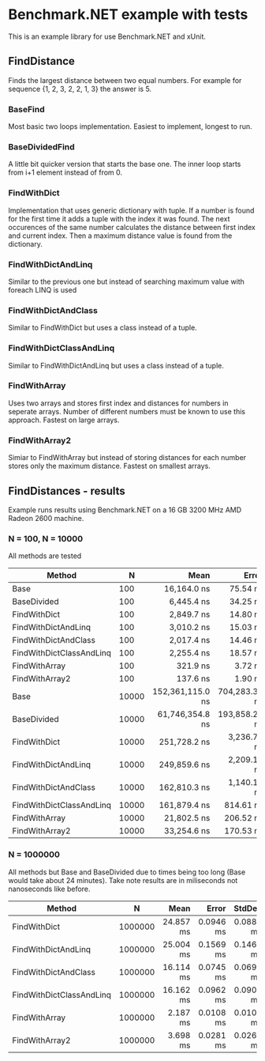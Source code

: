 # Benchmark.NET example with tests

This is an example library for use Benchmark.NET and xUnit.

## FindDistance

Finds the largest distance between two equal numbers. For example for sequence {1, 2, 3, 2, 2, 1, 3} the answer is 5.

### BaseFind 

Most basic two loops implementation. Easiest to implement, longest to run.

### BaseDividedFind

A little bit quicker version that starts the base one. The inner loop starts from i+1 element instead of from 0.

### FindWithDict

Implementation that uses generic dictionary with tuple. If a number is found for the first time it adds a tuple with the index it was found. The next occurences of the same number calculates the distance between first index and current index. Then a maximum distance value is found from the dictionary. 

### FindWithDictAndLinq

Similar to the previous one but instead of searching maximum value with foreach LINQ is used

### FindWithDictAndClass

Similar to FindWithDict but uses a class instead of a tuple.

### FindWithDictClassAndLinq

Similar to FindWithDictAndLinq but uses a class instead of a tuple.

### FindWithArray

Uses two arrays and stores first index and distances for numbers in seperate arrays. Number of different numbers must be known to use this approach. Fastest on large arrays.

### FindWithArray2

Simiar to FindWithArray but instead of storing distances for each number stores only the maximum distance. Fastest on smallest arrays.

## FindDistances - results

Example runs results using Benchmark.NET on a 16 GB 3200 MHz AMD Radeon 2600 machine.

### N = 100, N = 10000
All methods are tested

|                   Method |     N |             Mean |         Error |        StdDev |
|------------------------- |------ |-----------------:|--------------:|--------------:|
|                     Base |   100 |      16,164.0 ns |      75.54 ns |      70.66 ns |
|              BaseDivided |   100 |       6,445.4 ns |      34.25 ns |      32.03 ns |
|             FindWithDict |   100 |       2,849.7 ns |      14.80 ns |      13.84 ns |
|      FindWithDictAndLinq |   100 |       3,010.2 ns |      15.03 ns |      12.55 ns |
|     FindWithDictAndClass |   100 |       2,017.4 ns |      14.46 ns |      13.52 ns |
| FindWithDictClassAndLinq |   100 |       2,255.4 ns |      18.57 ns |      16.46 ns |
|            FindWithArray |   100 |         321.9 ns |       3.72 ns |       3.48 ns |
|           FindWithArray2 |   100 |         137.6 ns |       1.90 ns |       1.78 ns |
|                     Base | 10000 | 152,361,115.0 ns | 704,283.32 ns | 658,787.06 ns |
|              BaseDivided | 10000 |  61,746,354.8 ns | 193,858.27 ns | 161,880.43 ns |
|             FindWithDict | 10000 |     251,728.2 ns |   3,236.74 ns |   3,027.65 ns |
|      FindWithDictAndLinq | 10000 |     249,859.6 ns |   2,209.15 ns |   2,066.44 ns |
|     FindWithDictAndClass | 10000 |     162,810.3 ns |   1,140.10 ns |   1,010.67 ns |
| FindWithDictClassAndLinq | 10000 |     161,879.4 ns |     814.61 ns |     722.13 ns |
|            FindWithArray | 10000 |      21,802.5 ns |     206.52 ns |     193.18 ns |
|           FindWithArray2 | 10000 |      33,254.6 ns |     170.53 ns |     159.51 ns |

### N = 1000000
All methods but Base and BaseDivided due to times being too long (Base would take about 24 minutes). Take note results are in miliseconds not nanoseconds like before. 

|                   Method |       N |      Mean |     Error |    StdDev |
|------------------------- |-------- |----------:|----------:|----------:|
|             FindWithDict | 1000000 | 24.857 ms | 0.0946 ms | 0.0885 ms |
|      FindWithDictAndLinq | 1000000 | 25.004 ms | 0.1569 ms | 0.1467 ms |
|     FindWithDictAndClass | 1000000 | 16.114 ms | 0.0745 ms | 0.0697 ms |
| FindWithDictClassAndLinq | 1000000 | 16.162 ms | 0.0962 ms | 0.0900 ms |
|            FindWithArray | 1000000 |  2.187 ms | 0.0108 ms | 0.0101 ms |
|           FindWithArray2 | 1000000 |  3.698 ms | 0.0281 ms | 0.0263 ms |
